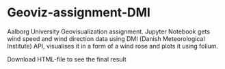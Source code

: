 # Geoviz-assignment-DMI

Aalborg University Geovisualization assignment. 
Jupyter Notebook gets wind speed and wind direction data using DMI (Danish Meteorological Institute) API, visualises it in a form of a wind rose and plots it using folium.

Download HTML-file to see the final result 
